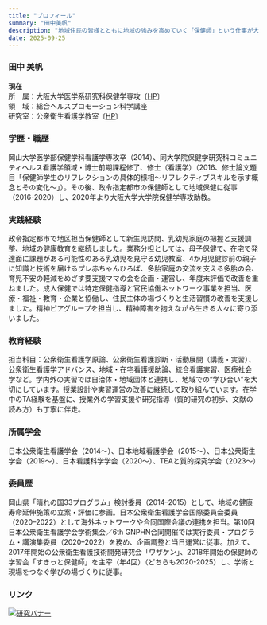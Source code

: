 ```yaml
---
title: "プロフィール"
summary: "田中美帆"
description: "地域住民の皆様とともに地域の強みを高めていく「保健師」という仕事が大好きです。"
date: 2025-09-25
---
```


### 田中 美帆
**現在**  
所　属：大阪大学医学系研究科保健学専攻〔[HP](https://sahswww.med.osaka-u.ac.jp/jpn/index.html)〕  
領　域：総合ヘルスプロモーション科学講座  
研究室：公衆衛生看護学教室〔[HP](https://plaza.umin.ac.jp/phnspace/index.html)〕  

### 学歴・職歴
岡山大学医学部保健学科看護学専攻卒（2014）、同大学院保健学研究科コミュニティヘルス看護学領域・博士前期課程修了、修士（看護学）（2016、修士論文題目「保健師学生のリフレクションの具体的様相～リフレクティブスキルを示す概念とその変化～」）。その後、政令指定都市の保健師として地域保健に従事（2016-2020）し、2020年より大阪大学大学院保健学専攻助教。
  
### 実践経験
政令指定都市で地区担当保健師として新生児訪問、乳幼児家庭の把握と支援調整、地域の健康教育を継続しました。業務分担としては、母子保健で、在宅で発達面に課題がある可能性のある乳幼児を見守る幼児教室、4か月児健診前の親子に知識と技術を届けるプレ赤ちゃんひろば、多胎家庭の交流を支える多胎の会、育児不安の軽減をめざす要支援ママの会を企画・運営し、年度末評価で改善を重ねました。成人保健では特定保健指導と官民協働ネットワーク事業を担当、医療・福祉・教育・企業と協働し、住民主体の場づくりと生活習慣の改善を支援しました。精神ピアグループを担当し、精神障害を抱えながら生きる人々に寄り添いました。
  
### 教育経験
担当科目：公衆衛生看護学原論、公衆衛生看護診断・活動展開（講義・実習）、公衆衛生看護学アドバンス、地域・在宅看護援助論、統合看護実習、医療社会学など。学内外の実習では自治体・地域団体と連携し、地域での“学び合い”を大切にしています。授業設計や実習運営の改善に継続して取り組んでいます。在学中のTA経験を基盤に、授業外の学習支援や研究指導（質的研究の初歩、文献の読み方）も丁寧に伴走。
  
### 所属学会
日本公衆衛生看護学会（2014～）、日本地域看護学会（2015～）、日本公衆衛生学会（2019～）、日本看護科学学会（2020～）、TEAと質的探究学会（2023～）
  
### 委員歴
岡山県「晴れの国33プログラム」検討委員（2014–2015）として、地域の健康寿命延伸施策の立案・評価に参画。日本公衆衛生看護学会国際委員会委員（2020–2022）として海外ネットワークや合同国際会議の連携を担当。第10回日本公衆衛生看護学会学術集会／6th GNPHN合同開催では実行委員・プログラム・講演集委員（2020–2022）を務め、企画調整と当日運営に従事。加えて、2017年開始の公衆衛生看護技術開発研究会「ワザケン」、2018年開始の保健師の学習会「すきっと保健師」を主宰（年4回）（どちらも2020-2025）し、学術と現場をつなぐ学びの場づくりに従事。
    
### リンク
[![研究バナー](/img/project-banner.png)](https://researchmap.jp/miho_1991)  

